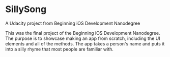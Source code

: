 # SillySong
A Udacity project from Beginning iOS Development Nanodegree

This was the final project of the Beginning iOS Development Nanodegree. The purpose is to showcase making an app from scratch,
including the UI elements and all of the methods. The app takes a person's name and puts it into a silly rhyme that
most people are familiar with.
